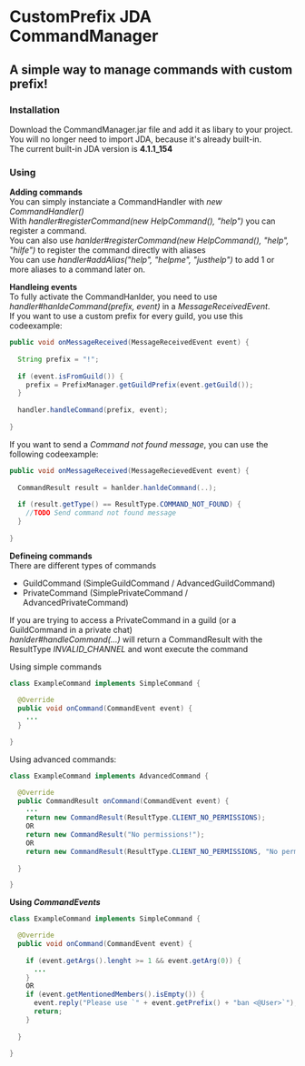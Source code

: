 # CustomPrefix JDA CommandManager
## A simple way to manage commands with custom prefix!

### Installation
Download the CommandManager.jar file and add it as libary to your project. <br>
You will no longer need to import JDA, because it's already built-in. <br>
The current built-in JDA version is **4.1.1_154** <br>

### Using
**Adding commands** <br>
You can simply instanciate a CommandHandler with *new CommandHandler()* <br>
With *handler#registerCommand(new HelpCommand(), "help")* you can register a command. <br>
You can also use *hanlder#registerCommand(new HelpCommand(), "help", "hilfe")* to register the command directly with aliases <br>
You can use *handler#addAlias("help", "helpme", "justhelp")* to add 1 or more aliases to a command later on. <br>

**Handleing events** <br>
To fully activate the CommandHanlder, you need to use *handler#hanldeCommand(prefix, event)* in  a *MessageReceivedEvent*. <br>
If you want to use a custom prefix for every guild, you use this codeexample: <br>
```java
public void onMessageReceived(MessageReceivedEvent event) {
  
  String prefix = "!";
  
  if (event.isFromGuild()) {
    prefix = PrefixManager.getGuildPrefix(event.getGuild());
  }
  
  handler.handleCommand(prefix, event);
  
}
```
If you want to send a *Command not found message*, you can use the following codeexample: <br>
```java
public void onMessageReceived(MessageRecievedEvent event) {
  
  CommandResult result = hanlder.hanldeCommand(..);
  
  if (result.getType() == ResultType.COMMAND_NOT_FOUND) {
    //TODO Send command not found message
  }
  
}
```

**Defineing commands** <br>
There are different types of commands <br>
- GuildCommand (SimpleGuildCommand / AdvancedGuildCommand)
- PrivateCommand (SimplePrivateCommand / AdvancedPrivateCommand)

If you are trying to access a PrivateCommand in a guild (or a GuildCommand in a private chat) <br>
*hanlder#handleCommand(...)* will return a CommandResult with the ResultType *INVALID_CHANNEL* and wont execute the command <br>

Using simple commands
```java
class ExampleCommand implements SimpleCommand {
  
  @Override
  public void onCommand(CommandEvent event) {
    ...
  }

}
```

Using advanced commands:
```java
class ExampleCommand implements AdvancedCommand {

  @Override
  public CommandResult onCommand(CommandEvent event) {
    ...
    return new CommandResult(ResultType.CLIENT_NO_PERMISSIONS);
    OR
    return new CommandResult("No permissions!");
    OR
    return new CommandResult(ResultType.CLIENT_NO_PERMISSIONS, "No permissions!");
 
  }

}
```

**Using *CommandEvents*** <br>
```java
class ExampleCommand implements SimpleCommand {

  @Override
  public void onCommand(CommandEvent event) {
    
    if (event.getArgs().lenght >= 1 && event.getArg(0)) {
      ...
    }
    OR
    if (event.getMentionedMembers().isEmpty()) {
      event.reply("Please use `" + event.getPrefix() + "ban <@User>`");
      return;
    }
    
  }

}
```
